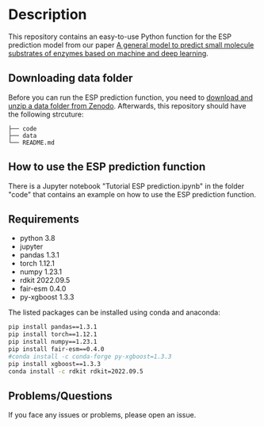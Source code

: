 # Description
This repository contains an easy-to-use Python function for the ESP prediction model from our paper [A general model to predict small molecule substrates of enzymes based on machine and deep learning](https://doi.org/10.1038/s41467-023-38347-2). 


## Downloading data folder
Before you can run the ESP prediction function, you need to [download and unzip a data folder from Zenodo](https://doi.org/10.5281/zenodo.8046233). Afterwards, this repository should have the following strcuture:

    ├── code                   
    ├── data                    
    └── README.md

## How to use the ESP prediction function
There is a Jupyter notebook "Tutorial ESP prediction.ipynb" in the folder "code" that contains an example on how to use the ESP prediction function.

## Requirements

- python 3.8
- jupyter
- pandas 1.3.1
- torch 1.12.1
- numpy 1.23.1
- rdkit 2022.09.5
- fair-esm 0.4.0
- py-xgboost 1.3.3

The listed packages can be installed using conda and anaconda:

```bash
pip install pandas==1.3.1
pip install torch==1.12.1
pip install numpy==1.23.1
pip install fair-esm==0.4.0
#conda install -c conda-forge py-xgboost=1.3.3
pip install xgboost==1.3.3
conda install -c rdkit rdkit=2022.09.5
```


## Problems/Questions
If you face any issues or problems, please open an issue.

